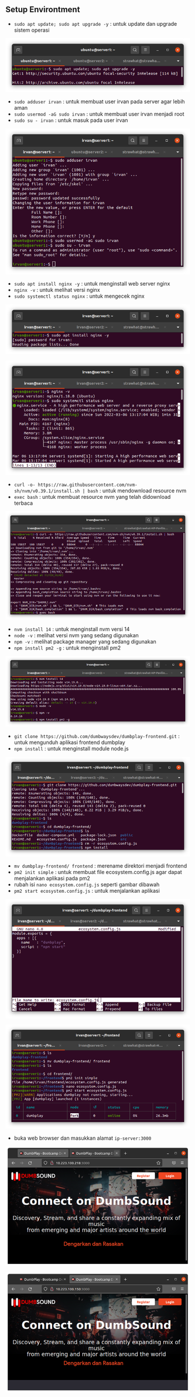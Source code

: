 ## Setup Environtment

- `sudo apt update; sudo apt upgrade -y` : untuk update dan upgrade sistem operasi

<p align="center"><img src="../week-1/assets/Setup-Environtment/1.png"></p>

- `sudo adduser irvan` : untuk membuat user irvan pada server agar lebih aman
- `sudo usermod -aG sudo irvan` : untuk membuat user irvan menjadi root
- `sudo su - irvan` : untuk masuk pada user irvan

<p align="center"><img src="../week-1/assets/Setup-Environtment/2.png"></p>

- `sudo apt install nginx -y` : untuk menginstall web server nginx
- `nginx -v` : untuk melihat versi nginx
- `sudo systemctl status nginx` : untuk mengecek nginx

<p align="center"><img src="../week-1/assets/Setup-Environtment/3.png"></p>

<p align="center"><img src="../week-1/assets/Setup-Environtment/4.png"></p>

- `curl -o- https://raw.githubusercontent.com/nvm-sh/nvm/v0.39.1/install.sh | bash` : untuk mendownload resource nvm
- `exec bash` : untuk membuat resource nvm yang telah didownload terbaca

<p align="center"><img src="../week-1/assets/Setup-Environtment/5.png"></p>

- `nvm install 14` : untuk menginstall nvm versi 14
- `node -v` : melihat versi nvm yang sedang digunakan
- `npm -v` : melihat package manager yang sedang digunakan
- `npm install pm2 -g` : untuk menginstall pm2

<p align="center"><img src="../week-1/assets/Setup-Environtment/6.png"></p>

- `git clone https://github.com/dumbwaysdev/dumbplay-frontend.git` : untuk mengunduh aplikasi frontend dumbplay
- `npm install` : untuk menginstall module node.js

<p align="center"><img src="../week-1/assets/Setup-Environtment/7.png"></p>

- `mv dumbplay-frontend/ frontend` : merename direktori menjadi frontend
- `pm2 init simple` : untuk membuat file ecosystem.config.js agar dapat menjalankan aplikasi pada pm2
- rubah isi `nano ecosystem.config.js` seperti gambar dibawah
- `pm2 start ecosystem.config.js` : untuk menjalankan aplikasi

<p align="center"><img src="../week-1/assets/Setup-Environtment/9.png"></p>
<p align="center"><img src="../week-1/assets/Setup-Environtment/8.png"></p>

- buka web browser dan masukkan alamat `ip-server:3000`

<p align="center"><img src="../week-1/assets/Setup-Environtment/10.png"></p>
<p align="center"><img src="../week-1/assets/Setup-Environtment/11.png"></p>
